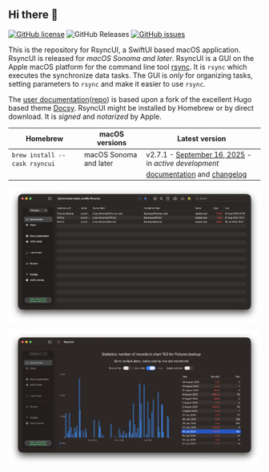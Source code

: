 ## Hi there 👋

[![GitHub license](https://img.shields.io/github/license/rsyncOSX/RsyncUI)](https://github.com/rsyncOSX/RsyncUI/blob/main/Licence.MD)
![GitHub Releases](https://img.shields.io/github/downloads/rsyncosx/RsyncUI/v2.7.1/total)
[![GitHub issues](https://img.shields.io/github/issues/rsyncOSX/RsyncUI)](https://github.com/rsyncOSX/RsyncUI/issues)

This is the repository for RsyncUI, a SwiftUI based macOS application. RsyncUI is released for *macOS Sonoma and later*. RsyncUI is a GUI on the Apple macOS platform for the command line tool [rsync](https://github.com/WayneD/rsync). It is `rsync` which executes the synchronize data tasks. The GUI is *only* for organizing tasks, setting parameters to `rsync` and make it easier to use `rsync`.

The [user documentation](https://rsyncui.netlify.app/docs/)([repo](https://github.com/rsyncOSX/rsyncuidocs)) is based upon a fork of the excellent Hugo based theme [Docsy](https://github.com/google/docsy). RsyncUI might be installed by Homebrew or by direct download. It is *signed* and *notarized* by Apple.

| Homebrew | macOS versions |   Latest version   |
| ----------- |   ----------- | ----------- |
| `brew install --cask rsyncui`    | macOS Sonoma and later | v2.7.1 - [September 16, 2025](https://github.com/rsyncOSX/RsyncUI/releases) - in *active development* |
| |  | [documentation](https://rsyncui.netlify.app/docs/) and [changelog](https://rsyncui.netlify.app/blog/) |

![](images/rsyncui.png)

![](images/charts.png)
